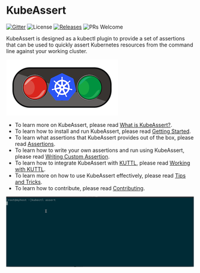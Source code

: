 # KubeAssert

[![Gitter](https://badges.gitter.im/morningspace/community.svg)](https://gitter.im/morningspace/community?utm_source=badge&utm_medium=badge&utm_campaign=pr-badge)
![License](https://img.shields.io/badge/license-MIT-000000.svg)
[![Releases](https://img.shields.io/github/v/release/morningspace/kubeassert.svg)](https://github.com/morningspace/kubeassert/releases)
![PRs Welcome](https://img.shields.io/badge/PRs-welcome-brightgreen.svg)

KubeAssert is designed as a kubectl plugin to provide a set of assertions that can be used to quickly assert Kubernetes resources from the command line against your working cluster.

![](assets/kubeassert.png)

* To learn more on KubeAssert, please read [What is KubeAssert?](what-is-kubeassert.md).
* To learn how to install and run KubeAssert, please read [Getting Started](getting-started.md).
* To learn what assertions that KubeAssert provides out of the box, please read [Assertions](assertions.md).
* To learn how to write your own assertions and run using KubeAssert, please read [Writing Custom Assertion](writing-custom-assertion.md).
* To learn how to integrate KubeAssert with [KUTTL](https://kuttl.dev/), please read [Working with KUTTL](working-with-kuttl.md).
* To learn more on how to use KubeAssert effectively, please read [Tips and Tricks](tips-and-tricks.md).
* To learn how to contribute, please read [Contributing](contributing.md).

![](assets/demo.gif)

